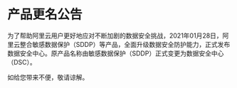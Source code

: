 # 产品更名公告

为了帮助阿里云用户更好地应对不断加剧的数据安全挑战，2021年01月28日，阿里云整合敏感数据保护（SDDP）等产品，全面升级数据安全防护能力，正式发布数据安全中心。原产品名称由敏感数据保护（SDDP）正式变更为数据安全中心（DSC）。

如给您带来不便，敬请谅解。

